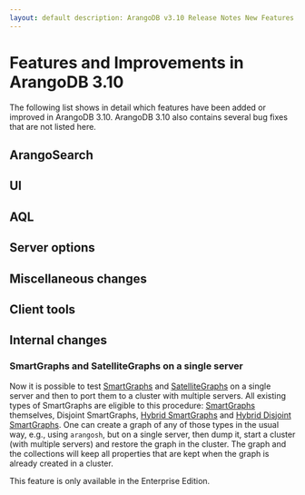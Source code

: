 ```yaml
---
layout: default description: ArangoDB v3.10 Release Notes New Features
---
```

Features and Improvements in ArangoDB 3.10
==========================================

The following list shows in detail which features have been added or improved in ArangoDB 3.10. ArangoDB 3.10 also
contains several bug fixes that are not listed here.

ArangoSearch
------------



UI
--



AQL
---



Server options
--------------



Miscellaneous changes
---------------------



Client tools
------------



Internal changes
----------------

### SmartGraphs and SatelliteGraphs on a single server

Now it is possible to test [SmartGraphs](graphs-smart-graphs.html) and
[SatelliteGraphs](graphs-satellite-graphs.html) on a single server and then to port them to a cluster with multiple
servers. All existing types of SmartGraphs are eligible to this procedure: [SmartGraphs](graphs-smart-graphs.html)
themselves, Disjoint SmartGraphs, [Hybrid SmartGraphs](graphs-smart-graphs.html#benefits-of-hybrid-smartgraphs) and
[Hybrid Disjoint SmartGraphs](graphs-smart-graphs.html#benefits-of-hybrid-disjoint-smartgraphs). One can create a graph
of any of those types in the usual way, e.g., using `arangosh`, but on a single server, then dump it, start a cluster
(with multiple servers) and restore the graph in the cluster. The graph and the collections will keep all properties
that are kept when the graph is already created in a cluster.

This feature is only available in the Enterprise Edition.